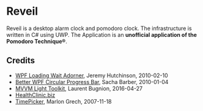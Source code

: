 # Reveil
Reveil is a desktop alarm clock and pomodoro clock. The infrastructure is written in C# using UWP. The Application is an **unofficial application of the Pomodoro Technique®**. 

## Credits
* [WPF Loading Wait Adorner](http://www.codeproject.com/Articles/57984/WPF-Loading-Wait-Adorner), Jeremy Hutchinson, 2010-02-10
* [Better WPF Circular Progress Bar](https://www.codeproject.com/Articles/49853/Better-WPF-Circular-Progress-Bar), Sacha Barber, 2010-01-04
* [MVVM Light Toolkit](http://www.mvvmlight.net/), Laurent Bugnion, 2016-04-27
* [HealthClinic.biz](https://github.com/Microsoft/HealthClinic.biz)
* [TimePicker](https://marlongrech.wordpress.com/2007/11/18/time-picker/), Marlon Grech, 2007-11-18

